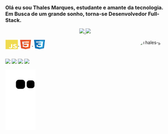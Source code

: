 ### Olá eu sou Thales Marques, estudante e amante da tecnologia. Em Busca de um grande sonho, torna-se Desenvolvedor Full-Stack.
<div align="center">
  <a href="https://github.com/Thales-Marques">
  <img height="180em" src="https://github-readme-stats.vercel.app/api?username=Thales-Marques&show_icons=true&theme=dark&include_all_commits=true&count_private=true"/>
  <img height="180em" src="https://github-readme-stats.vercel.app/api/top-langs/?username=Thales-Marques&layout=compact&langs_count=7&theme=dark"/>
</div>
  <div style="display: inline_block"><br>
  <img align="center" alt="Thales-Js" height="30" width="40" src="https://raw.githubusercontent.com/devicons/devicon/master/icons/javascript/javascript-plain.svg">
  <img align="center" alt="Thales-HTML" height="30" width="40" src="https://raw.githubusercontent.com/devicons/devicon/master/icons/html5/html5-original.svg">
  <img align="center" alt="Thales-CSS" height="30" width="40" src="https://raw.githubusercontent.com/devicons/devicon/master/icons/css3/css3-original.svg">
  <img align="right" alt="Thales-pic" height="150" style="border-radius:50px;" src="https://cdn.discordapp.com/attachments/993973561607852073/1023642080192512082/imagem_2022-09-25_140621743-removebg-preview.png">
</div>
  
  ##
  
<div>
  <a href="https://www.facebook.com/Thales4151/" target="_blank"><img src="https://img.shields.io/badge/Facebook-1877F2?style=for-the-badge&logo=facebook&logoColor=white" target="_blank"></a>
  <a href="https://www.instagram.com/thales_marrques/" target="_blank"><img src="https://img.shields.io/badge/-Instagram-%23E4405F?style=for-the-badge&logo=instagram&logoColor=white" target="_blank"></a>
  <a href = "mailto:thalesdsm22@gmail.com"><img src="https://img.shields.io/badge/-Gmail-%23333?style=for-the-badge&logo=gmail&logoColor=white" target="_blank"></a>
  <a href="https://www.linkedin.com/in/thales-dos-santos-marques-18640122a" target="_blank"><img src="https://img.shields.io/badge/-LinkedIn-%230077B5?style=for-the-badge&logo=linkedin&logoColor=white" target="_blank"></a> 
  
  ![Snake animation](https://github.com/Thales-Marques/Thales-Marques/blob/output/github-contribution-grid-snake.svg)
  
</div>

